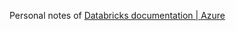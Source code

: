 Personal notes of [Databricks documentation | Azure](https://learn.microsoft.com/en-us/azure/databricks/)